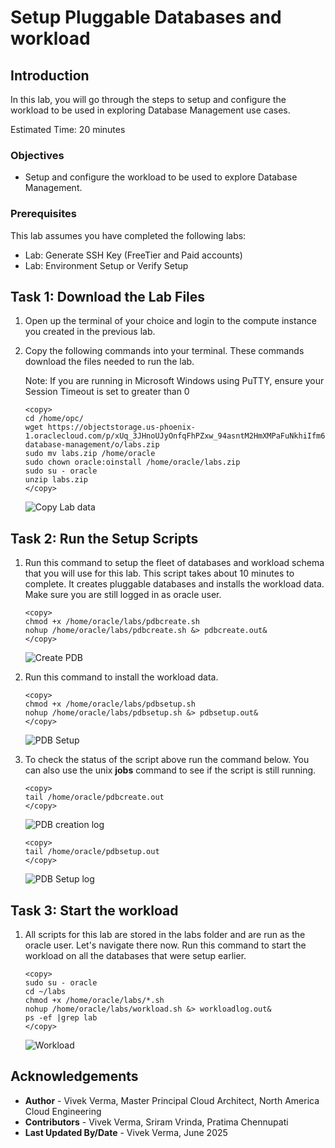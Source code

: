 # Setup Pluggable Databases and workload

## Introduction

In this lab, you will go through the steps to setup and configure the workload to be used in exploring Database Management use cases.

Estimated Time: 20 minutes

### Objectives

-   Setup and configure the workload to be used to explore Database Management.

### Prerequisites

This lab assumes you have completed the following labs:
* Lab: Generate SSH Key (FreeTier and Paid accounts)
* Lab: Environment Setup or Verify Setup

## Task 1: Download the Lab Files

1.  Open up the terminal of your choice and login to the compute instance you created in the previous lab.

2.  Copy the following commands into your terminal.  These commands download the files needed to run the lab.

    Note: If you are running in Microsoft Windows using PuTTY, ensure your Session Timeout is set to greater than 0

    ```
    <copy>
    cd /home/opc/
    wget https://objectstorage.us-phoenix-1.oraclecloud.com/p/xUq_3JHnoUJyOnfqFhPZxw_94asntM2HmXMPaFuNkhiIfm6vgtvkc4A2yqr2INdI/n/axxduehrw7lz/b/oci-database-management/o/labs.zip
    sudo mv labs.zip /home/oracle
    sudo chown oracle:oinstall /home/oracle/labs.zip
    sudo su - oracle
    unzip labs.zip
    </copy>
    ```
    ![Copy Lab data](./images/copylabs.png "Copy Lab data")

## Task 2: Run the Setup Scripts
1.  Run this command to setup the fleet of databases and workload schema that you will use for this lab.   This script takes about 10 minutes to complete.   It creates pluggable databases and installs the workload data. Make sure you are still logged in as oracle user.


    ```
    <copy>
    chmod +x /home/oracle/labs/pdbcreate.sh
    nohup /home/oracle/labs/pdbcreate.sh &> pdbcreate.out&
    </copy>
    ```
    ![Create PDB](./images/pdbcreate.png "Create PDB")

2.  Run this command to install the workload data.


    ```
    <copy>
    chmod +x /home/oracle/labs/pdbsetup.sh
    nohup /home/oracle/labs/pdbsetup.sh &> pdbsetup.out&
    </copy>
    ```
    ![PDB Setup](./images/pdbsetup.png "PDB Setup")


3.  To check the status of the script above run the command below.   You can also use the unix **jobs** command to see if the script is still running.  

    ```
    <copy>
    tail /home/oracle/pdbcreate.out
    </copy>
    ```
    ![PDB creation log](./images/pdbcreatelog.png "PDB creation log")

    ```
    <copy>
    tail /home/oracle/pdbsetup.out
    </copy>
    ```
    ![PDB Setup log](./images/pdbsetuplog.png "PDB Setup log")

## Task 3: Start the workload

1.  All scripts for this lab are stored in the labs folder and are run as the oracle user.  Let's navigate there now.  Run this command to start the workload on all the databases that were setup earlier.

    ```
    <copy>
    sudo su - oracle
    cd ~/labs
    chmod +x /home/oracle/labs/*.sh
    nohup /home/oracle/labs/workload.sh &> workloadlog.out&
    ps -ef |grep lab
    </copy>
    ```
    ![Workload](./images/workload.png "Workload")

## Acknowledgements

- **Author** - Vivek Verma, Master Principal Cloud Architect, North America Cloud Engineering
- **Contributors** - Vivek Verma, Sriram Vrinda, Pratima Chennupati
- **Last Updated By/Date** - Vivek Verma, June 2025
